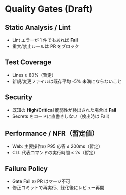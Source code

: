 # Quality Gates (Draft)

## Static Analysis / Lint

- Lint エラーが 1 件でもあれば **Fail**
- 重大/禁止ルールは PR をブロック

## Test Coverage

- Lines ≥ 80%（暫定）
- 新規/変更ファイルは既存平均 -5% 未満にならないこと

## Security

- 既知の **High/Critical** 脆弱性が検出された場合は **Fail**
- Secrets をコードに直書きしない（検出時は Fail）

## Performance / NFR（暫定値）

- Web: 主要操作の P95 応答 ≤ 200ms（暫定）
- CLI: 代表コマンドの実行時間 ≤ 2s（暫定）

## Failure Policy

- Gate Fail の PR はマージ不可
- 修正コミットで再実行、緑化後にレビュー再開
